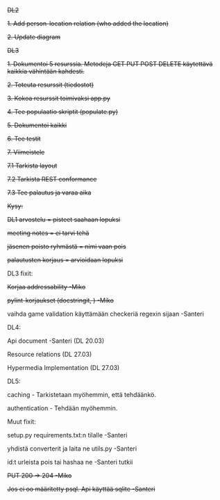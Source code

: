 ~~DL2~~

~~1. Add person-location relation (who added the location)~~

~~2. Update diagram~~

~~DL3~~

~~1. Dokumentoi 5 resurssia. Metodeja GET PUT POST DELETE käytettävä kaikkia vähintään kahdesti.~~

~~2. Toteuta resurssit (tiedostot)~~

~~3. Kokoa resurssit toimivaksi app.py~~

~~4. Tee populaatio skriptit (populate.py)~~

~~5. Dokumentoi kaikki~~

~~6. Tee testit~~

~~7. Viimeistele~~

~~7.1 Tarkista layout~~

~~7.2 Tarkista REST conformance~~

~~7.3 Tee palautus ja varaa aika~~


~~Kysy:~~

~~DL1 arvostelu = pisteet saahaan lopuksi~~

~~meeting notes = ei tarvi tehä~~

~~jäsenen poisto ryhmästä = nimi vaan pois~~

~~palautusten korjaus = arvioidaan lopuksi~~


DL3 fixit:
  
~~Korjaa addressability -Miko~~

~~pylint-korjaukset (docstringit, ) -Miko~~

vaihda game validation käyttämään checkeriä regexin sijaan -Santeri

DL4:

Api document -Santeri (DL 20.03)

Resource relations (DL 27.03)

Hypermedia Implementation (DL 27.03)

DL5:

caching - Tarkistetaan myöhemmin, että tehdäänkö.

authentication - Tehdään myöhemmin.

Muut fixit:

setup.py requirements.txt:n tilalle -Santeri

yhdistä converterit ja laita ne utils.py -Santeri

id:t urleista pois tai hashaa ne -Santeri tutkii

~~PUT 200 -> 204 -Miko~~

~~Jos ei oo määritetty psql. Api käyttää sqlite -Santeri~~

